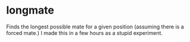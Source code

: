 # longmate

Finds the longest possible mate for a given position (assuming there is a forced mate.) I made this in a few hours as a stupid experiment.
